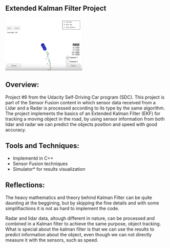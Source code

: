## Extended Kalman Filter Project

<img src="Sim.jpg" width="240" alt="Combined Image" />

Overview:
---

Project #6 from the Udacity Self-Driving Car program (SDC). This project is part of the Sensor Fusion content in which sensor data received from a Lidar and a Radar is processed according to its type by the same algorithm. The project implements the basics of an Extended Kalman Filter (EKF) for tracking a moving object in the road, by using sensor information from both lidar and radar we can predict the objects position and speed with good accuracy.

Tools and Techniques:
---

* Implementd in C++
* Sensor Fusion techniques
* Simulator* for results visualization

Reflections:
---

The heavy mathematics and theory behind Kalman Filter can be quite daunting at the beggining, but by skipping the fine details and with some simplifiactions it is not as hard to implement the code.

Radar and lidar data, altough different in nature, can be processed and combined in a Kalman filter to achieve the same purpose, object tracking.
What is special about the kalman filter is that we can use the results to predict information about the object, even though we can not directly measure it with the sensors, such as speed.